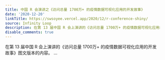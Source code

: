 ```yaml
---
title: 中国 R 会演讲之《访问总量 1700万+ 的疫情数据可视化应用的开发故事》
date: '2020-12-20'
linkTitle: https://swsoyee.vercel.app/2020/12/r-conference-shiny/
source: Infinity Loop
description: 在第 13 届中国 R 会上演讲的《访问总量 1700万+ 的疫情数据可视化应用的开发故事》图文版本的内容。 ...
disable_comments: true
---
```

在第 13 届中国 R 会上演讲的《访问总量 1700万+ 的疫情数据可视化应用的开发故事》图文版本的内容。 ...